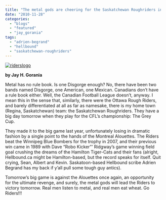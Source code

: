 ```yaml
---
title: "The metal gods are cheering for the Saskatchewan Roughriders in 2010's Grey Cup"
date: "2010-11-28"
categories: 
  - "blogs"
  - "featured"
  - "jay_gorania"
tags: 
  - "adrien-begrand"
  - "hellbound"
  - "saskatchewan-roughriders"
---
```


[![](http://www.hellbound.ca/wp-content/uploads/2010/11/riderslogo.jpg "riderslogo")](http://www.hellbound.ca/wp-content/uploads/2010/11/riderslogo.jpg)

**by Jay H. Gorania**

Metal has no rule book. Is one Disgorge enough? No, there have been two bands named Disgorge, one American, one Mexican. Canadians don’t have a rule book either. Well, the Canadian Football League doesn’t, anyway. I mean this in the sense that, similarly, there were the Ottawa Rough Riders, and barely differentiated at all as far as namesake, there is my home town (Regina, Saskatchewan) team: the Saskatchewan Roughriders. They have a big day tomorrow when they play for the CFL’s championship: The Grey Cup.

They made it to the big game last year, unfortunately losing in dramatic fashion by a single point to the hands of the Montreal Alouettes. The Riders beat the Winnipeg Blue Bombers for the trophy in 2007, and their previous win came in 1989 with Dave “Robo Kicker”’ Ridgway’s game winning field goal crushing the dreams of the Hamilton Tiger-Cats and their fans (alright, Hellbound.ca might be Hamilton-based, but the record speaks for itself. Quit crying, Sean, Albert and Kevin. Saskatoon-based Hellbound scribe Adrien Begrand has my back if y’all pull some tough guy antics).

Tomorrow’s big game is against the Alouettes once again, an opportunity for the ultimate revenge, and surely, the metal gods will lead the Riders to victory tomorrow. Real men listen to metal, and real men eat wheat. Go Riders!!!
